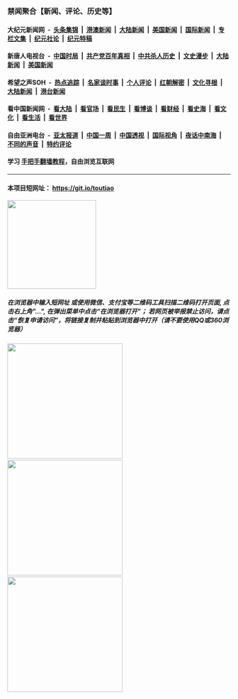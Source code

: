 ### 禁闻聚合【新闻、评论、历史等】

#### 大纪元新闻网 &nbsp;-&nbsp; [头条集锦](indexes/E头条集锦.md?t=02090211) &nbsp;|&nbsp; [港澳新闻](indexes/E港澳新闻.md?t=02090211)  &nbsp;|&nbsp; [大陆新闻](indexes/E大陆新闻.md?t=02090211) &nbsp;|&nbsp; [美国新闻](indexes/E美国新闻.md?t=02090211) &nbsp;|&nbsp; [国际新闻](indexes/E国际新闻.md?t=02090211) &nbsp;|&nbsp; [专栏文集](indexes/E专栏文集.md?t=02090211) &nbsp;|&nbsp; [纪元社论](indexes/E纪元社论.md?t=02090211) &nbsp;|&nbsp; [纪元特稿](indexes/E纪元特稿.md?t=02090211) 

#### 新唐人电视台 &nbsp;-&nbsp; [中国时局](indexes/N中国时局.md?t=02090211) &nbsp;|&nbsp; [共产党百年真相](indexes/N共产党百年真相.md?t=02090211) &nbsp;|&nbsp; [中共杀人历史](indexes/N中共杀人历史.md?t=02090211) &nbsp;|&nbsp; [文史漫步](indexes/N文史漫步.md?t=02090211) &nbsp;|&nbsp; [大陆新闻](indexes/N大陆新闻.md?t=02090211) &nbsp;|&nbsp; [美国新闻](indexes/N美国新闻.md?t=02090211)

#### 希望之声SOH &nbsp;-&nbsp; [热点追踪](indexes/H热点追踪.md?t=02090211) &nbsp;|&nbsp; [名家谈时事](indexes/H名家谈时事.md?t=02090211) &nbsp;|&nbsp; [个人评论](indexes/H个人评论.md?t=02090211)  &nbsp;|&nbsp; [红朝解密](indexes/H红朝解密.md?t=02090211) &nbsp;|&nbsp; [文化寻根](indexes/H文化寻根.md?t=02090211) &nbsp;|&nbsp; [大陆新闻](indexes/H大陆新闻.md?t=02090211) &nbsp;|&nbsp; [港台新闻](indexes/H港台新闻.md?t=02090211)

#### 看中国新闻网 &nbsp;-&nbsp; [看大陆](indexes/S看大陆.md?t=02090211) &nbsp;|&nbsp; [看官场](indexes/S看官场.md?t=02090211) &nbsp;|&nbsp; [看民生](indexes/S看民生.md?t=02090211)  &nbsp;|&nbsp; [看博谈](indexes/S看博谈.md?t=02090211) &nbsp;|&nbsp; [看财经](indexes/S看财经.md?t=02090211) &nbsp;|&nbsp; [看史海](indexes/S看史海.md?t=02090211) &nbsp;|&nbsp; [看文化](indexes/S看文化.md?t=02090211) &nbsp;|&nbsp; [看生活](indexes/S看生活.md?t=02090211) &nbsp;|&nbsp; [看世界](indexes/S看世界.md?t=02090211)

#### 自由亚洲电台 &nbsp;-&nbsp; [亚太报道](indexes/R亚太报道.md?t=02090211) &nbsp;|&nbsp; [中国一周](indexes/R中国一周.md?t=02090211) &nbsp;|&nbsp; [中国透视](indexes/R中国透视.md?t=02090211)  &nbsp;|&nbsp; [国际视角](indexes/R国际视角.md?t=02090211) &nbsp;|&nbsp; [夜话中南海](indexes/R夜话中南海.md?t=02090211) &nbsp;|&nbsp; [不同的声音](indexes/R不同的声音.md?t=02090211) &nbsp;|&nbsp; [特约评论](indexes/R特约评论.md?t=02090211)

#### 学习 [手把手翻墙教程](https://github.com/gfw-breaker/guides/wiki)，自由浏览互联网

----

#### 本项目短网址： https://git.io/toutiao
<img src="https://raw.githubusercontent.com/gfw-breaker/banned-news/master/scripts/img/qr.png" width="200px"/>  

##### 在浏览器中输入短网址 或使用微信、支付宝等二维码工具扫描二维码打开页面, 点击右上角"...", 在弹出菜单中点击“在浏览器打开”； 若网页被举报禁止访问，请点击“恢复申请访问”，将链接复制并粘贴到浏览器中打开（请不要使用QQ或360浏览器）

<img src="https://raw.githubusercontent.com/gfw-breaker/banned-news/master/scripts/img/1.png" width="260px"/> &nbsp; <img src="https://raw.githubusercontent.com/gfw-breaker/banned-news/master/scripts/img/2.png" width="260px"/> &nbsp; <img src="https://raw.githubusercontent.com/gfw-breaker/banned-news/master/scripts/img/3.png" width="260px"/>
